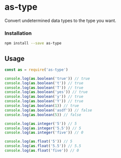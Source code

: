 # as-type

Convert undetermined data types to the type you want.

### Installation

```sh
npm install --save as-type
```

## Usage

```js
const as = require('as-type')

console.log(as.boolean('true')) // true
console.log(as.boolean('t')) // true
console.log(as.boolean('T')) // true
console.log(as.boolean('yes')) // true
console.log(as.boolean('y')) // true
console.log(as.boolean('Y')) // true
console.log(as.boolean(1)) // true
console.log(as.boolean('asdf')) // false
console.log(as.boolean(5)) // false

console.log(as.integer('5')) // 5
console.log(as.integer('5.5')) // 5
console.log(as.integer('five')) // 0

console.log(as.float('5')) // 5
console.log(as.float('5.5')) // 5.5
console.log(as.float('five')) // 0
```
